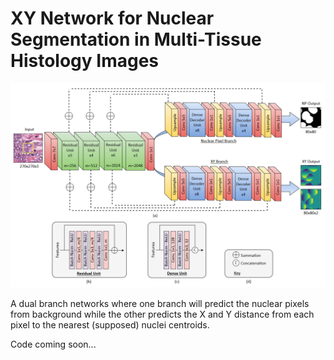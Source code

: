 # XY Network for Nuclear Segmentation in Multi-Tissue Histology Images

![](network.png)

A dual branch networks where one branch will predict the nuclear pixels from background while the other predicts the X and Y distance from each pixel to the nearest (supposed) nuclei centroids.

Code coming soon...
